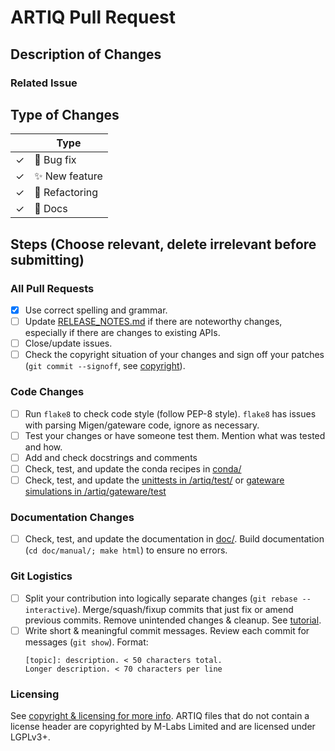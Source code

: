 <!--

Thank you for submitting a PR to ARTIQ!

To ease the process of reviewing your PR, do make sure to complete the following boxes.

You can also read more about contributing to ARTIQ in this document:
https://github.com/m-labs/artiq/blob/master/CONTRIBUTING.rst#contributing-code

Based on https://raw.githubusercontent.com/PyCQA/pylint/master/.github/PULL_REQUEST_TEMPLATE.md
-->

# ARTIQ Pull Request

## Description of Changes

### Related Issue

<!-- 
If this PR fixes a particular issue, use the following to automatically close that issue
once this PR gets merged:

Closes #XXX 
-->

## Type of Changes

<!-- Leave ONLY the corresponding lines for the applicable type of change: -->
|   | Type |
| ------------- | ------------- |
| ✓  | :bug: Bug fix  |
| ✓  | :sparkles: New feature |
| ✓  | :hammer: Refactoring  |
| ✓  | :scroll: Docs |

## Steps (Choose relevant, delete irrelevant before submitting)

### All Pull Requests

- [x] Use correct spelling and grammar.
- [ ] Update [RELEASE_NOTES.md](../RELEASE_NOTES.md) if there are noteworthy changes, especially if there are changes to existing APIs.
- [ ] Close/update issues.
- [ ] Check the copyright situation of your changes and sign off your patches (`git commit --signoff`, see [copyright](../CONTRIBUTING.rst#copyright-and-sign-off)).

### Code Changes

- [ ] Run `flake8` to check code style (follow PEP-8 style). `flake8` has issues with parsing Migen/gateware code, ignore as necessary.
- [ ] Test your changes or have someone test them. Mention what was tested and how.
- [ ] Add and check docstrings and comments
- [ ] Check, test, and update the conda recipes in [conda/](../doc/)
- [ ] Check, test, and update the [unittests in /artiq/test/](../artiq/test/) or [gateware simulations in /artiq/gateware/test](../artiq/gateware/test)

### Documentation Changes

- [ ] Check, test, and update the documentation in [doc/](../doc/). Build documentation (`cd doc/manual/; make html`) to ensure no errors.

### Git Logistics

- [ ] Split your contribution into logically separate changes (`git rebase --interactive`). Merge/squash/fixup commits that just fix or amend previous commits. Remove unintended changes & cleanup. See [tutorial](https://www.atlassian.com/git/tutorials/rewriting-history/git-rebase).
- [ ] Write short & meaningful commit messages. Review each commit for messages (`git show`). Format:
  ```
  [topic]: description. < 50 characters total.
  Longer description. < 70 characters per line
  ```

### Licensing

See [copyright & licensing for more info](https://github.com/m-labs/artiq/blob/master/CONTRIBUTING.rst#copyright-and-sign-off).
ARTIQ files that do not contain a license header are copyrighted by M-Labs Limited and are licensed under LGPLv3+.
